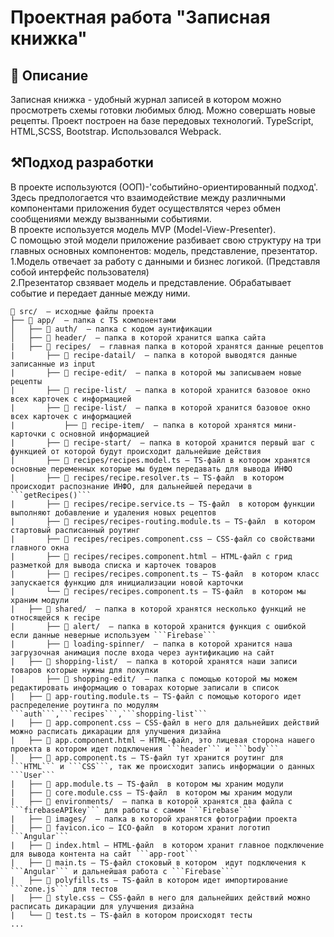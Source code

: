 # Проектная работа "Записная книжка"


## 🚀 Описание


Записная книжка - удобный журнал записей в котором можно просмотреть схемы готовки любимых блюд. Можно совершать новые рецепты. Проект построен на базе передовых технологий. TypeScript, HTML,SCSS, Bootstrap. Использовался Webpack.


## ⚒️Подход разработки
В проекте используются (ООП)-'событийно-ориентированный подход'. 
Здесь предпологается что взаимодействие между различными компонентами приложения будет осуществлятся через обмен сообщениями между вызванными событиями.<br>
В проекте используется модель MVP (Model-View-Presenter).<br> С помощью этой модели приложение разбивает свою структуру на три главных основных компонентов: модель, представление, презентатор.<br>
  1.Модель отвечает за работу с данными и бизнес логикой. (Представля собой интерфейс пользователя)<br>
  2.Презентатор свзявает модель и представление. Обрабатывает событие и передает данные между ними. 


```
📁 src/  — исходные файлы проекта
├── 📁 app/  — папка с TS компонентами
│   ├── 📁 auth/  — папка с кодом аунтификации 
│   ├── 📁 header/  — папка в которой хранится шапка сайта
|   ├── 📁 recipes/  — главная папка в которой хранятся данные рецептов
|       ├── 📁 recipe-datail/  — папка в которой выводятся данные записанные из input
|       ├── 📁 recipe-edit/  — папка в которой мы записываем новые рецепты
|       ├── 📁 recipe-list/  — папка в которой хранится базовое окно всех карточек с информацией
|       ├── 📁 recipe-list/  — папка в которой хранится базовое окно всех карточек с информацией
|           ├── 📁 recipe-item/  — папка в которой хранятся мини-карточки с основной информацией
|       ├── 📁 recipe-start/  — папка в которой хранится первый шаг с функцией от которой будут происходит дальнейшие действия
|       ├── 📄 recipes/recipes.model.ts — TS-файл в котором хранятся основные переменных которые мы будем передавать для вывода ИНФО
|       ├── 📄 recipes/recipe.resolver.ts — TS-файл  в котором происходит распознание ИНФО, для дальнейшей передачи в ```getRecipes()```
|       ├── 📄 recipes/recipe.service.ts — TS-файл  в котором функции выполняют добавление и удаления новых рецептов
|       ├── 📄 recipes/recipes-routing.module.ts — TS-файл  в котором стартовый расписанный роутинг 
|       ├── 📄 recipes/recipes.component.css — CSS-файл со свойствами главного окна
|       ├── 📄 recipes/recipes.component.html — HTML-файл с грид разметкой для вывода списка и карточек товаров
|       ├── 📄 recipes/recipes.component.ts — TS-файл  в котором класс запускается функцию для инициализации новой карточки
|       └── 📄 recipes/recipes.component.ts — TS-файл  в котором мы храним модули
|   ├── 📁 shared/  — папка в которой хранятся несколько функций не относящейся к recipe
|       ├── 📁 alert/  — папка в которой хранится функция с ошибкой если данные неверные используем ```Firebase```
|       ├── 📁 loading-spinner/  — папка в которой хранится наша загрузочная анимация после входа через аунтификацию на сайт
|   ├── 📁 shopping-list/  — папка в которой хранятся наши записи товаров которые нужны для покупки
|       ├── 📁 shopping-edit/  — папка с помощью которой мы можем редактировать информацию о товарах которые записали в список
|   ├── 📄 app-routing.module.ts — TS-файл с помощью которого идет распределение роутинга по модулям ```auth```,```recipes```,```shopping-list```
|   ├── 📄 app.component.css — CSS-файл в него для дальнейших действий можно расписать дикарации для улучшения дизайна
|   ├── 📄 app.component.html — HTML-файл, это лицевая сторона нашего проекта в котором идет подключения ```header``` и ```body```
|   ├── 📄 app.component.ts — TS-файл тут хранится роутинг для ```HTML``` и ```CSS```, так же происходит запись информации о данных ```User```
|   ├── 📄 app.module.ts — TS-файл  в котором мы храним модули
|   ├── 📄 core.module.css — TS-файл  в котором мы храним модули
|   ├── 📁 environments/  — папка в которой хранятся два файла с ```firebaseAPIkey``` для работы с самим ```Firebase```
|   ├── 📁 images/  — папка в которой хранятся фотографии проекта
|   ├── 📄 favicon.ico — ICO-файл  в котором хранит логотип ```Angular```
|   ├── 📄 index.html — HTML-файл  в котором хранит главное подключение для вывода контента на сайт ```app-root```
|   ├── 📄 main.ts — TS-файл стоковый в котором  идут подключения к ```Angular``` и дальнейшая работа с ```Firebase```
|   ├── 📄 polyfills.ts — TS-файл в котором идет импортирование ```zone.js``` для тестов
|   ├── 📄 style.css — CSS-файл в него для дальнейших действий можно расписать дикарации для улучшения дизайна
|   └── 📄 test.ts — TS-файл в котором происходят тесты
...
```


  
